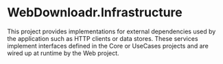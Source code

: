 # WebDownloadr.Infrastructure

This project provides implementations for external dependencies used by the application such as HTTP clients or data stores. These services implement interfaces defined in the Core or UseCases projects and are wired up at runtime by the Web project.


